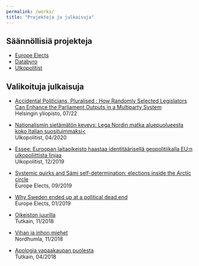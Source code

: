 ```yaml
---
permalink: /works/
title: "Projekteja ja julkaisuja"
---
```


## Säännöllisiä projekteja
- <a href="https://europeelects.eu" target="_blank">Europe Elects</a>
- <a href="https://databyro.fi" target="_blank">Databyro</a>
- <a href="https://ulkopolitist.fi" target="_blank">Ulkopolitist</a>

## Valikoituja julkaisuja
- <a href="https://helda.helsinki.fi/handle/10138/345598" target="_blank">Accidental Politicians, Pluralised : How Randomly Selected Legislators Can Enhance the Parliament Outputs in a Multiparty System</a><br>
Helsingin yliopisto, 07/22

- <a href="https://ulkopolitist.fi/2020/04/29/lega-nord-lehtinen/" target="_blank">Nationalismin sietämätön keveys: Lega Nordin matka aluepuolueesta koko Italian suosituimmaksi<</a><br>
Ulkopolitist, 04/2020
- <a href="https://ulkopolitist.fi/2019/12/18/essee-euroopan-laitaoikeiston-identitaarinen-geopolitiikka-lehtinen/" target="_blank">Essee: Euroopan laitaoikeisto haastaa identitäärisellä geopolitiikalla EU:n ulkopoliittista linjaa</a><br>
Ulkopolitist, 12/2019
- <a href="https://europeelects.eu/2019/09/12/systemic-quirks-and-sami-self-determination-elections-inside-the-arctic-circle/" target="_blank">Systemic quirks and Sámi self-determination: elections inside the Arctic circle</a><br>
Europe Elects, 09/2019
- <a href="https://europeelects.eu/2019/01/01/why-sweden-ended-up-at-a-political-dead-end/" target="_blank">Why Sweden ended up at a political dead end</a><br>
Europe Elects, 01/2019
- <a href="http://tutkainlehti.fi/oikeiston-juurilla/" target="_blank">Oikeiston juurilla</a><br>
Tutkain, 11/2018
- <a href="https://pnn.fi/vihan-ja-inhon-miehet/" target="_blank">Vihan ja inhon miehet</a><br>
Nordhumla, 11/2018
- <a href="https://tutkainlehti.fi/apologia-vapaakaupan-puolesta/" target="_blank">Apologia vapaakaupan puolesta</a><br>
Tutkain, 04/2018
